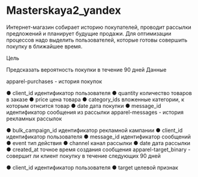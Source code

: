 # Masterskaya2_yandex


Интернет-магазин собирает историю покупателей, проводит рассылки предложений и планирует будущие продажи. Для оптимизации процессов надо выделить пользователей, которые готовы совершить покупку в ближайшее время.

Цель

Предсказать вероятность покупки в течение 90 дней
Данные

apparel-purchases - история покупок

● client_id идентификатор пользователя
● quantity количество товаров в заказе
● price цена товара
● category_ids вложенные категории, к которым отнсится товар
● date дата покупки
● message_id идентификатор сообщения из рассылки
apparel-messages - история рекламных рассылок

● bulk_campaign_id идентификатор рекламной кампании
● client_id идентификатор пользователя
● message_id идентификатор сообщений
● event тип действия
● channel канал рассылки
● date дата рассылки
● created_at точное время создания сообщения
apparel-target_binary - совершит ли клиент покупку в течение следующих 90 дней

● client_id идентификатор пользователя
● target целевой признак
